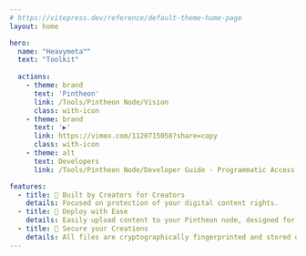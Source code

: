 ```yaml
---
# https://vitepress.dev/reference/default-theme-home-page
layout: home

hero:
  name: "Heavymeta™"
  text: "Toolkit"
  
  actions:
    - theme: brand
      text: 'Pintheon'
      link: /Tools/Pintheon Node/Vision
      class: with-icon
    - theme: brand
      text: '▶️'
      link: https://vimeo.com/1120715058?share=copy
      class: with-icon
    - theme: alt
      text: Developers
      link: /Tools/Pintheon Node/Developer Guide - Programmatic Access

features:
  - title: 🎨 Built by Creators for Creators
    details: Focused on protection of your digital content rights.
  - title: 🚀 Deploy with Ease
    details: Easily upload content to your Pintheon node, designed for open development.
  - title: 🔐 Secure your Creations
    details: All files are cryptographically fingerprinted and stored on ipfs, this data can easily be tokenized and stored on the Stellar Ledger.
---
```



<script setup>
import { ref } from 'vue'
import * as THREE from 'three';
import { OrbitControls } from 'three/addons/controls/OrbitControls.js';
import { GLTFLoader } from 'three/addons/loaders/GLTFLoader.js';

const clock = new THREE.Clock();
let camera, scene, model, renderer;
let mixer = undefined;
let modelReady = false

init();

function init() {

	const material = new THREE.MeshMatcapMaterial();
	const matcapTexture = new THREE.TextureLoader().load('/matcap_logo.png');
	material.matcap = matcapTexture;
  material.color.setHex(0xdba2cc);

	var grad_mat = new THREE.ShaderMaterial({
    uniforms: {
        u_time: { value: 0.0 },
        color1: { value: new THREE.Color(0x7FD4B8) }, // #4ED8A7
        color2: { value: new THREE.Color(0xE895AA) },  // #CF5270
        worldMinY: { value: 0 },  // Will be set after model is loaded
        worldHeight: { value: 1 } // Will be set after model is loaded
    },
    vertexShader: `
        varying vec3 vWorldPosition;
        void main() {
            vec4 worldPosition = modelMatrix * vec4(position, 1.0);
            vWorldPosition = worldPosition.xyz;
            gl_Position = projectionMatrix * modelViewMatrix * vec4(position, 1.0);
        }
    `,
    fragmentShader: `
        uniform vec3 color1;
        uniform vec3 color2;
        uniform float worldMinY;
        uniform float worldHeight;
        varying vec3 vWorldPosition;
        
        void main() {
            // Calculate normalized height in world space
            float normalizedHeight = (vWorldPosition.y - worldMinY) / worldHeight;
            // Clamp to ensure we stay within 0-1 range
            normalizedHeight = clamp(normalizedHeight, 0.0, 1.0);
            // Create gradient
            vec3 finalColor = mix(color1, color2, normalizedHeight);
            gl_FragColor = vec4(finalColor, 1.0);
        }
    `
  });

  const hero = document.getElementsByClassName('VPHero VPHomeHero');
  const threeContainer = document.createElement('div');
  threeContainer.classList.add('three_js');

  camera = new THREE.PerspectiveCamera(45, window.innerWidth / window.innerHeight, 0.01, 2000);
  camera.position.set(-5, 0, 25);

	scene = new THREE.Scene();
  	const light = new THREE.AmbientLight(0xffffff); // soft light
  	scene.add(light);

  	const loader = new GLTFLoader().setPath('/');
	
  	loader.load('bg_model.glb', async function(gltf) {

		model = gltf.scene;

    let box = new THREE.Box3().setFromObject(model);
    let worldHeight = box.max.y - box.min.y;

    // // Update the material's uniforms with the model's world dimensions
    // grad_mat.uniforms.worldMinY.value = box.min.y;
    grad_mat.uniforms.worldHeight.value = worldHeight*0.33;

		model.traverse((o) => {
			if (o.isMesh) o.material = grad_mat;
		});

		mixer = new THREE.AnimationMixer(model);
		const clips = gltf.animations;
		// Create an array to store all actions
		const actions = [];

		// Create and start an action for each clip
		clips.forEach((clip) => {
			const action = mixer.clipAction(clip);
			action.play();
			actions.push(action);
		});

		// wait until the model can be added to the scene without blocking due to shader compilation

		await renderer.compileAsync(model, camera, scene);

		scene.add(model);
		modelReady = true;

		render();
		hero[0].appendChild(threeContainer);
		actions.forEach((action) => action.play());
		animate();
			
  });
  renderer = new THREE.WebGLRenderer({ antialias: true, alpha: true });
  renderer.setPixelRatio(window.devicePixelRatio);
  renderer.setSize(window.innerWidth, window.innerHeight);
  renderer.toneMapping = THREE.ACESFilmicToneMapping;
  renderer.toneMappingExposure = 1;
  threeContainer.appendChild(renderer.domElement);

  window.addEventListener('resize', onWindowResize);

}

function onWindowResize() {

	camera.aspect = window.innerWidth / window.innerHeight;
	camera.updateProjectionMatrix();

  	renderer.setSize(window.innerWidth, window.innerHeight);
  	//renderer.setAnimationLoop(animate);
	render();

} 

function render() {
  renderer.render(scene, camera);
}

function animate() {
	requestAnimationFrame(animate)
  if (mixer && modelReady) mixer.update(clock.getDelta());
  	const delta = clock.getDelta();
	render()
}

document.addEventListener('mousemove', function(event) {
    model.rotation.y += event.movementX * 0.0001;
    model.rotation.x += -event.movementY * 0.0005;
});
</script>

